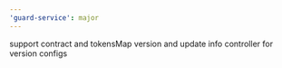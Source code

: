```yaml
---
'guard-service': major
---
```


support contract and tokensMap version and update info controller for version configs
